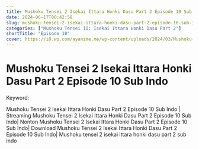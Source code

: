 ```yaml
---
title: Mushoku Tensei 2 Isekai Ittara Honki Dasu Part 2 Episode 10 Sub Indo
date: 2024-06-17T00:42:58
slug: mushoku-tensei-2-isekai-ittara-honki-dasu-part-2-episode-10-sub-indo
categories: ["Mushoku Tensei II: Isekai Ittara Honki Dasu Part 2"]
shortTitle: "Episode 10"
cover: https://i0.wp.com/ayanime.me/wp-content/uploads/2024/03/Mushoku-Tensei-II-2-768x1152-1.jpg
---
```


# Mushoku Tensei 2 Isekai Ittara Honki Dasu Part 2 Episode 10 Sub Indo

<iframe-loader iframe-src1="https://play.ayanime.me/include/fluidplayer/fluidplayer.php?VideoSrc1=https%3A%2F%2Fdrive.google.com%2Ffile%2Fd%2F1WC5sBU4otmJW6icCgXfX-NFdjppsIo7z%2Fpreview&VideoType1=video%2Fmp4&VideoQuality1=480p&VideoSrc2=https%3A%2F%2Fdrive.google.com%2Ffile%2Fd%2F1QpVBe1v9JsTKcW_BZg9KUpe0pjq7TrgS%2Fpreview&VideoType2=video%2Fmp4&VideoQuality2=720p&VideoSrc3=https%3A%2F%2Fdrive.google.com%2Ffile%2Fd%2F1--vZ0r_Yt_OFTSayngrumtXFFK6Xp88G%2Fpreview&VideoType3=video%2Fmp4&VideoQuality3=1080p&VideoSrc4=&VideoType4=&VideoQuality4=&VideoPoster=&VideoTrack1=&kind1=&srclang1=&label1=&default1=&VideoTrack2=&kind2=&srclang2=&label2=&default2=&player=fluid+player&server=Drive+API&api=&width=100%25&height=900px" iframe-src2="https://drive.google.com/file/d/1--vZ0r_Yt_OFTSayngrumtXFFK6Xp88G/preview"></iframe-loader>

Keyword:
<p>Mushoku Tensei 2 Isekai Ittara Honki Dasu Part 2 Episode 10 Sub Indo | Streaming Mushoku Tensei 2 Isekai Ittara Honki Dasu Part 2 Episode 10 Sub Indo| Nonton Mushoku Tensei 2 Isekai Ittara Honki Dasu Part 2 Episode 10 Sub Indo| Download Mushoku Tensei 2 Isekai Ittara Honki Dasu Part 2 Episode 10 Sub Indo| Mushoku tensei 2 isekai ittara honki dasu part 2 sub indo</p>

